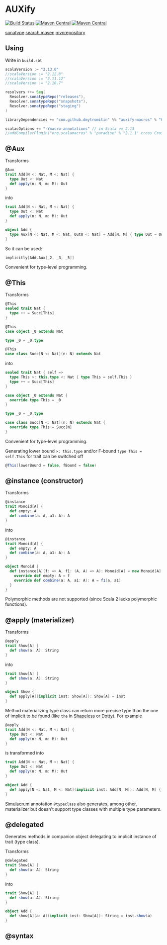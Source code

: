 # AUXify

[![Build Status](https://travis-ci.org/DmytroMitin/AUXify.svg?branch=master)](https://travis-ci.org/DmytroMitin/AUXify)
[![Maven Central](https://maven-badges.herokuapp.com/maven-central/com.github.dmytromitin/auxify-macros/badge.svg)](https://maven-badges.herokuapp.com/maven-central/com.github.dmytromitin/auxify-macros)
[![Maven Central](https://img.shields.io/maven-central/v/com.github.dmytromitin/auxify_2.13.svg?label=Maven%20Central)](https://search.maven.org/search?q=g:%22com.github.dmytromitin%22%20AND%20a:%22auxify_2.13%22)

[sonatype](https://oss.sonatype.org/content/groups/public/com/github/dmytromitin/)
[search.maven](https://search.maven.org/artifact/com.github.dmytromitin/auxify_2.13/0.1/jar)
[mvnrepository](https://mvnrepository.com/artifact/com.github.dmytromitin)

## Using
Write in `build.sbt`
```scala
scalaVersion := "2.13.0"
//scalaVersion := "2.12.8"
//scalaVersion := "2.11.12"
//scalaVersion := "2.10.7"

resolvers ++= Seq(
  Resolver.sonatypeRepo("releases"),
  Resolver.sonatypeRepo("snapshots"),
  Resolver.sonatypeRepo("staging")
)

libraryDependencies += "com.github.dmytromitin" %% "auxify-macros" % "0.1"

scalacOptions += "-Ymacro-annotations" // in Scala >= 2.13
//addCompilerPlugin("org.scalamacros" % "paradise" % "2.1.1" cross CrossVersion.full) // in Scala <= 2.12
```

## @Aux
Transforms
```scala
@Aux
trait Add[N <: Nat, M <: Nat] {
  type Out <: Nat
  def apply(n: N, m: M): Out
}
```
into
```scala
trait Add[N <: Nat, M <: Nat] {
  type Out <: Nat
  def apply(n: N, m: M): Out
}

object Add {
  type Aux[N <: Nat, M <: Nat, Out0 <: Nat] = Add[N, M] { type Out = Out0 }
}
```
So it can be used:
```scala
implicitly[Add.Aux[_2, _3, _5]]
```
Convenient for type-level programming.

## @This
Transforms
```scala
@This
sealed trait Nat {
  type ++ = Succ[This]
}

@This
case object _0 extends Nat 

type _0 = _0.type

@This
case class Succ[N <: Nat](n: N) extends Nat
```
into
```scala
sealed trait Nat { self =>
  type This >: this.type <: Nat { type This = self.This }
  type ++ = Succ[This]
}

case object _0 extends Nat {
  override type This = _0
}

type _0 = _0.type

case class Succ[N <: Nat](n: N) extends Nat {
  override type This = Succ[N]
}
```
Convenient for type-level programming.

Generating lower bound `>: this.type` and/or F-bound `type This = self.This` for trait can be switched off
```scala
@This(lowerBound = false, fBound = false)
```

## @instance (constructor)
Transforms
```scala
@instance
trait Monoid[A] {
  def empty: A
  def combine(a: A, a1: A): A
}
```
into
```scala
@instance
trait Monoid[A] {
  def empty: A
  def combine(a: A, a1: A): A
}

object Monoid {
  def instance[A](f: => A, f1: (A, A) => A): Monoid[A] = new Monoid[A] {
    override def empty: A = f
    override def combine(a: A, a1: A): A = f1(a, a1)
  }
}
```

Polymorphic methods are not supported (since Scala 2 lacks polymorphic functions).

## @apply (materializer)
Transforms
```scala
@apply
trait Show[A] {
  def show(a: A): String
}
```
into 
```scala
trait Show[A] {
  def show(a: A): String
}

object Show {
  def apply[A](implicit inst: Show[A]): Show[A] = inst
}
```
Method materializing type class can return more precise type than the one of implicit to be found (like `the` in [Shapeless](https://github.com/milessabin/shapeless) or [Dotty](https://github.com/lampepfl/dotty)).
For example
```scala
@apply
trait Add[N <: Nat, M <: Nat] {
  type Out <: Nat
  def apply(n: N, m: M): Out
}
```
is transformed into
```scala
trait Add[N <: Nat, M <: Nat] {
  type Out <: Nat
  def apply(n: N, m: M): Out
}

object Add {
  def apply[N <: Nat, M <: Nat](implicit inst: Add[N, M]): Add[N, M] { type Out = inst.Out } = inst
}
```
[Simulacrum](https://github.com/typelevel/simulacrum) annotation `@typeclass` also generates, among other, materializer but doesn't support type classes with multiple type parameters.

## @delegated
Generates methods in companion object delegating to implicit instance of trait (type class).

Transforms
```scala
@delegated
trait Show[A] {
  def show(a: A): String
}
```
into
```scala
trait Show[A] {
  def show(a: A): String
}

object Add {
  def show[A](a: A)(implicit inst: Show[A]): String = inst.show(a)
}
```

## @syntax